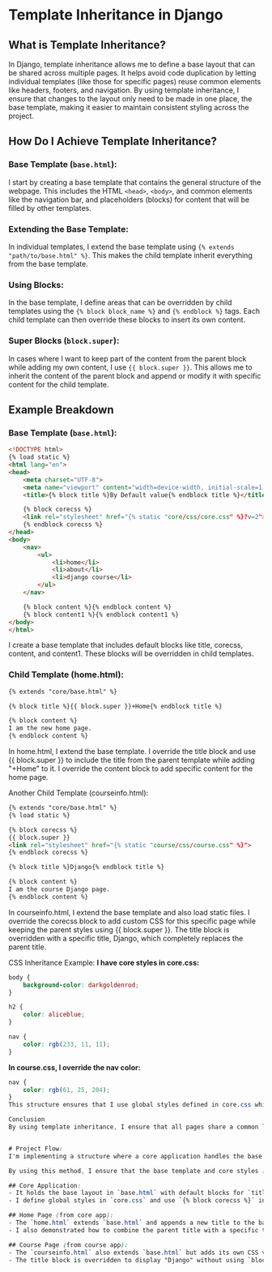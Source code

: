 # Template Inheritance in Django

## What is Template Inheritance?

In Django, template inheritance allows me to define a base layout that can be shared across multiple pages. It helps avoid code duplication by letting individual templates (like those for specific pages) reuse common elements like headers, footers, and navigation. By using template inheritance, I ensure that changes to the layout only need to be made in one place, the base template, making it easier to maintain consistent styling across the project.

## How Do I Achieve Template Inheritance?

### Base Template (`base.html`):

I start by creating a base template that contains the general structure of the webpage. This includes the HTML `<head>`, `<body>`, and common elements like the navigation bar, and placeholders (blocks) for content that will be filled by other templates.

### Extending the Base Template:

In individual templates, I extend the base template using `{% extends "path/to/base.html" %}`. This makes the child template inherit everything from the base template.

### Using Blocks:

In the base template, I define areas that can be overridden by child templates using the `{% block block_name %}` and `{% endblock %}` tags. Each child template can then override these blocks to insert its own content.

### Super Blocks (`block.super`):

In cases where I want to keep part of the content from the parent block while adding my own content, I use `{{ block.super }}`. This allows me to inherit the content of the parent block and append or modify it with specific content for the child template.

## Example Breakdown

### Base Template (`base.html`):

```html
<!DOCTYPE html>
{% load static %}
<html lang="en">
<head>
    <meta charset="UTF-8">
    <meta name="viewport" content="width=device-width, initial-scale=1.0">
    <title>{% block title %}By Default value{% endblock title %}</title>

    {% block corecss %}
    <link rel="stylesheet" href="{% static "core/css/core.css" %}?v=2">
    {% endblock corecss %}
</head>
<body>
    <nav>
        <ul>
            <li>home</li>
            <li>about</li>
            <li>django course</li>
        </ul>
    </nav>

    {% block content %}{% endblock content %}
    {% block content1 %}{% endblock content1 %}
</body>
</html>
```
I create a base template that includes default blocks like title, corecss, content, and content1. These blocks will be overridden in child templates.

### Child Template (home.html):

```html
{% extends "core/base.html" %}

{% block title %}{{ block.super }}+Home{% endblock title %}

{% block content %}
I am the new home page.
{% endblock content %}
```

In home.html, I extend the base template. I override the title block and use {{ block.super }} to include the title from the parent template while adding "+Home" to it. I override the content block to add specific content for the home page.

Another Child Template (courseinfo.html):
```html
{% extends "core/base.html" %}
{% load static %}

{% block corecss %}
{{ block.super }}
<link rel="stylesheet" href="{% static "course/css/course.css" %}">
{% endblock corecss %}

{% block title %}Django{% endblock title %}

{% block content %}
I am the course Django page.
{% endblock content %}

```
In courseinfo.html, I extend the base template and also load static files. I override the corecss block to add custom CSS for this specific page while keeping the parent styles using {{ block.super }}. The title block is overridden with a specific title, Django, which completely replaces the parent title.

CSS Inheritance Example:
**I have core styles in core.css:**

```css
body {
    background-color: darkgoldenrod;
}

h2 {
    color: aliceblue;
}

nav {
    color: rgb(233, 11, 11);
}

```
**In course.css, I override the nav color:**
```css
nav {
    color: rgb(61, 25, 204);
}
This structure ensures that I use global styles defined in core.css while allowing specific pages like the course page to have their own styles.

Conclusion
By using template inheritance, I ensure that all pages share a common layout while allowing flexibility for each individual page to have its own unique content. The use of {% extends %}, {% block %}, and {{ block.super }} helps maintain a balance between reusability and customization, making the project easier to manage and scale.


# Project Flow:
I'm implementing a structure where a core application handles the base layout (like `base.html`), and other application templates extend that core. This is a great approach to centralize and maintain consistent styling and layout across the entire project.

By using this method, I ensure that the base template and core styles (defined in the core application) are shared across multiple applications. Each specific application, like the course app or home page, can then extend the core layout and override certain blocks (such as `title`, `content`, or `corecss`) to customize its content or styles while still inheriting the base structure.

## Core Application:
- It holds the base layout in `base.html` with default blocks for `title`, CSS, and content.
- I define global styles in `core.css` and use `{% block corecss %}` in `base.html` to allow child templates to inject their own styles.

## Home Page (from core app):
- The `home.html` extends `base.html` and appends a new title to the base title using `block.super`, and content blocks. It also inherits the base CSS (`core.css`) without adding additional styles.
- I also demonstrated how to combine the parent title with a specific title for the home page using `block.super`.

## Course Page (from course app):
- The `courseinfo.html` also extends `base.html` but adds its own CSS via the `{% block corecss %}` block. This block preserves the core CSS and adds course-specific styles (`course.css`).
- The title block is overridden to display "Django" without using `block.super`, meaning it fully replaces the parent block's content.
